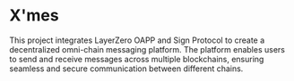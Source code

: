 # X'mes

This project integrates LayerZero OAPP and Sign Protocol to create a decentralized omni-chain messaging platform. The platform enables users to send and receive messages across multiple blockchains, ensuring seamless and secure communication between different chains.